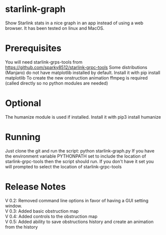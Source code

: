 # starlink-graph
Show Starlink stats in a nice graph in an app instead of using a web browser. It has been tested on linux and MacOS. 
# Prerequisites
You will need starlink-grps-tools from https://github.com/sparky8512/starlink-grpc-tools
Some distributions (Manjaro) do not have matplotlib installed by default. Install it with pip install matplotlib
To create the new onstruction animation ffmpeg is required (called directly so no python modules are needed)
# Optional
The humanize module is used if installed. Install it with pip3 install humanize
# Running
Just clone the git and run the script: python starlink-graph.py
If you have the environment variable PYTHONPATH set to include the location of starlink-grpc-tools then
the script should run. If you don't have it set you will prompted to select the location of starlink-grpc-tools
# Release Notes
V 0.2: Removed command line options in favor of having a GUI setting window.<br/>
V 0.3: Added basic obstruction map<br/>
V 0.4: Added controls to the obstruction map<br/>
V 0.5: Added ability to save obstructions history and create an animation from the history




